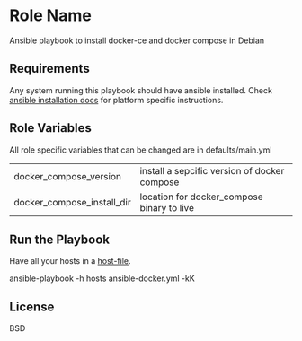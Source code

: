 Role Name
=========

Ansible playbook to install docker-ce and docker compose in Debian

Requirements
------------

Any system running this playbook should have ansible installed. Check [ansible installation docs](https://docs.ansible.com/ansible/latest/installation_guide/intro_installation.html) for platform specific instructions.

Role Variables
--------------

All role specific variables that can be changed are in defaults/main.yml

|                            |                                              |
|----------------------------|----------------------------------------------|
| docker_compose_version     | install a sepcific version of docker compose |
| docker_compose_install_dir | location for docker_compose binary to live   |



Run the Playbook
----------------

Have all your hosts in a [host-file](https://docs.ansible.com/ansible/latest/user_guide/intro_inventory.html).

ansible-playbook -h hosts ansible-docker.yml -kK

License
-------

BSD
